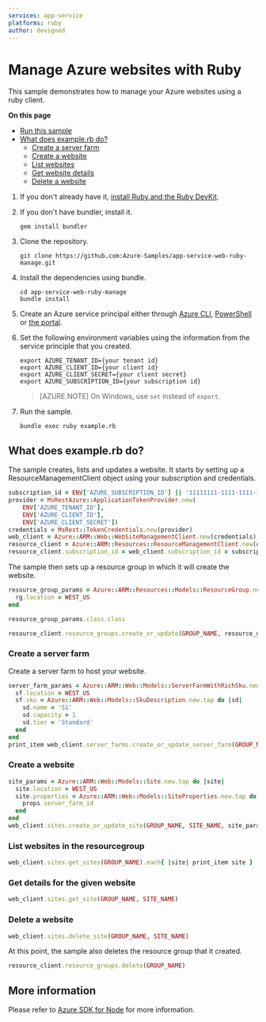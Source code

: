 ```yaml
---
services: app-service
platforms: ruby
author: devigned
---
```


# Manage Azure websites with Ruby

This sample demonstrates how to manage your Azure websites using a ruby client.

**On this page**

- [Run this sample](#run)
- [What does example.rb do?](#sample)
    - [Create a server farm](#create-server-farm)
    - [Create a website](#create-website)
    - [List websites](#list-websites)
    - [Get website details](#details)
    - [Delete a website](#update)

<a id="run"></a>
1. If you don't already have it, [install Ruby and the Ruby DevKit](https://www.ruby-lang.org/en/documentation/installation/).

1. If you don't have bundler, install it.

    ```
    gem install bundler
    ```

1. Clone the repository.

    ```
    git clone https://github.com:Azure-Samples/app-service-web-ruby-manage.git
    ```

1. Install the dependencies using bundle.

    ```
    cd app-service-web-ruby-manage
    bundle install
    ```

1. Create an Azure service principal either through
    [Azure CLI](https://azure.microsoft.com/documentation/articles/resource-group-authenticate-service-principal-cli/),
    [PowerShell](https://azure.microsoft.com/documentation/articles/resource-group-authenticate-service-principal/)
    or [the portal](https://azure.microsoft.com/documentation/articles/resource-group-create-service-principal-portal/).

1. Set the following environment variables using the information from the service principle that you created.

    ```
    export AZURE_TENANT_ID={your tenant id}
    export AZURE_CLIENT_ID={your client id}
    export AZURE_CLIENT_SECRET={your client secret}
    export AZURE_SUBSCRIPTION_ID={your subscription id}
    ```

    > [AZURE.NOTE] On Windows, use `set` instead of `export`.

1. Run the sample.

    ```
    bundle exec ruby example.rb
    ```

<a id="sample"></a>
## What does example.rb do?

The sample creates, lists and updates a website.
It starts by setting up a ResourceManagementClient object using your subscription and credentials.

```ruby
subscription_id = ENV['AZURE_SUBSCRIPTION_ID'] || '11111111-1111-1111-1111-111111111111' # your Azure Subscription Id
provider = MsRestAzure::ApplicationTokenProvider.new(
    ENV['AZURE_TENANT_ID'],
    ENV['AZURE_CLIENT_ID'],
    ENV['AZURE_CLIENT_SECRET'])
credentials = MsRest::TokenCredentials.new(provider)
web_client = Azure::ARM::Web::WebSiteManagementClient.new(credentials)
resource_client = Azure::ARM::Resources::ResourceManagementClient.new(credentials)
resource_client.subscription_id = web_client.subscription_id = subscription_id
```

The sample then sets up a resource group in which it will create the website.

```ruby
resource_group_params = Azure::ARM::Resources::Models::ResourceGroup.new.tap do |rg|
  rg.location = WEST_US
end

resource_group_params.class.class

resource_client.resource_groups.create_or_update(GROUP_NAME, resource_group_params)
```

<a id="create-server-farm"></a>
### Create a server farm

Create a server farm to host your website.

```ruby
server_farm_params = Azure::ARM::Web::Models::ServerFarmWithRichSku.new.tap do |sf|
  sf.location = WEST_US
  sf.sku = Azure::ARM::Web::Models::SkuDescription.new.tap do |sd|
    sd.name = 'S1'
    sd.capacity = 1
    sd.tier = 'Standard'
  end
end
print_item web_client.server_farms.create_or_update_server_farm(GROUP_NAME, SERVER_FARM_NAME, server_farm_params)
```

<a id="create-website"></a>
### Create a website

```ruby
site_params = Azure::ARM::Web::Models::Site.new.tap do |site|
  site.location = WEST_US
  site.properties = Azure::ARM::Web::Models::SiteProperties.new.tap do |props|
    props.server_farm_id
  end
end
web_client.sites.create_or_update_site(GROUP_NAME, SITE_NAME, site_params)
```

<a id="list-websites"></a>
### List websites in the resourcegroup

```ruby
web_client.sites.get_sites(GROUP_NAME).each{ |site| print_item site }
```

<a id="details"></a>
### Get details for the given website

```ruby
web_client.sites.get_site(GROUP_NAME, SITE_NAME)
```

<a id="delete-site"></a>
### Delete a website

```ruby
web_client.sites.delete_site(GROUP_NAME, SITE_NAME)
```

At this point, the sample also deletes the resource group that it created.

```ruby
resource_client.resource_groups.delete(GROUP_NAME)
``` 


## More information
Please refer to [Azure SDK for Node](https://github.com/Azure/azure-sdk-for-node) for more information.

